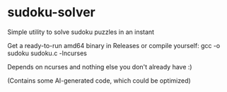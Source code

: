 # sudoku-solver
Simple utility to solve sudoku puzzles in an instant

Get a ready-to-run amd64 binary in Releases or compile yourself:
  gcc -o sudoku sudoku.c -lncurses

Depends on ncurses and nothing else you don't already have :)

(Contains some AI-generated code, which could be optimized)
